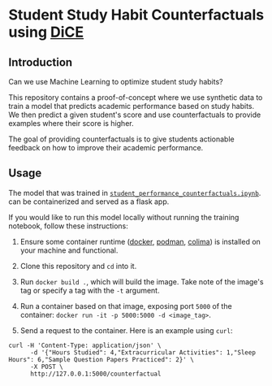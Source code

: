 # Student Study Habit Counterfactuals using [DiCE](https://github.com/interpretml/DiCE/tree/main)

## Introduction
Can we use Machine Learning to optimize student study habits?

This repository contains a proof-of-concept where we use synthetic data to
train a model that predicts academic performance based on study habits. We
then predict a given student's score and use counterfactuals to provide
examples where their score is higher.

The goal of providing counterfactuals is to give students actionable feedback
on how to improve their academic performance.

## Usage

The model that was trained in [`student_performance_counterfactuals.ipynb`](student_performance_counterfactuals.ipynb).
can be containerized and served as a flask app.

If you would like to run this model locally without running the training
notebook, follow these instructions:

1. Ensure some container runtime ([docker](https://www.docker.com/),
[podman](https://podman.io/), [colima](https://github.com/abiosoft/colima)) is
installed on your machine and functional.

2. Clone this repository and `cd` into it.

3. Run `docker build .`, which will build the image. Take note of the image's
   tag or specify a tag with the `-t` argument.

4. Run a container based on that image, exposing port `5000` of the container:
   `docker run -it -p 5000:5000 -d <image_tag>`.

5. Send a request to the container. Here is an example using `curl`:

```
curl -H 'Content-Type: application/json' \
      -d '{"Hours Studied": 4,"Extracurricular Activities": 1,"Sleep Hours": 6,"Sample Question Papers Practiced": 2}' \
      -X POST \
      http://127.0.0.1:5000/counterfactual
```
